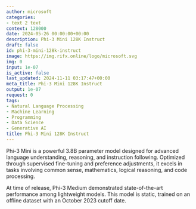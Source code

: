 ```yaml
---
author: microsoft
categories:
- text 2 text
context: 128000
date: 2024-05-26 00:00:00+00:00
description: Phi-3 Mini 128K Instruct
draft: false
id: phi-3-mini-128k-instruct
image: https://img.rifx.online/logo/microsoft.svg
img: 0
input: 1e-07
is_active: false
last_updated: 2024-11-11 03:17:47+00:00
meta_title: Phi-3 Mini 128K Instruct
output: 1e-07
request: 0
tags:
- Natural Language Processing
- Machine Learning
- Programming
- Data Science
- Generative AI
title: Phi-3 Mini 128K Instruct
---
```




Phi-3 Mini is a powerful 3.8B parameter model designed for advanced language understanding, reasoning, and instruction following. Optimized through supervised fine-tuning and preference adjustments, it excels in tasks involving common sense, mathematics, logical reasoning, and code processing.

At time of release, Phi-3 Medium demonstrated state-of-the-art performance among lightweight models. This model is static, trained on an offline dataset with an October 2023 cutoff date.

